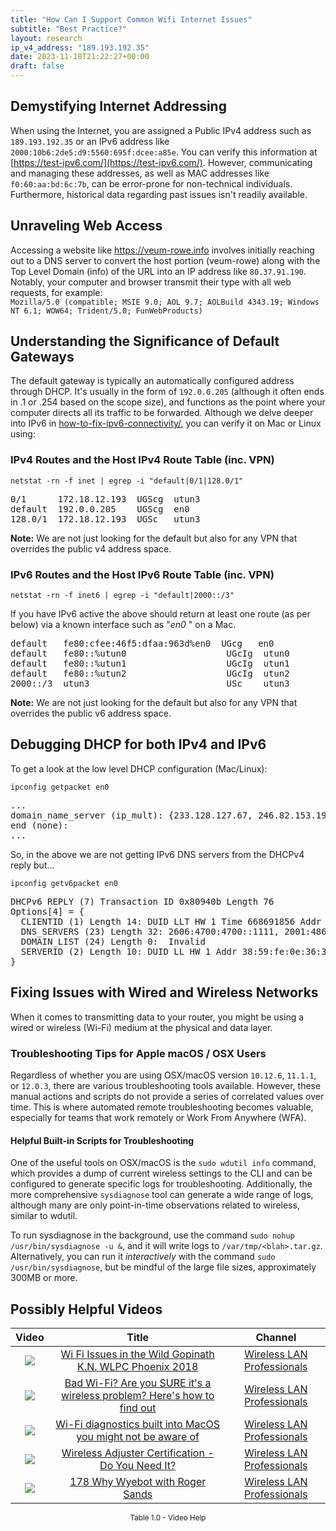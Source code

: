 ```yaml
---
title: "How Can I Support Common Wifi Internet Issues"
subtitle: "Best Practice?"
layout: research
ip_v4_address: "189.193.192.35"
date: 2023-11-18T21:22:27+00:00
draft: false
---
```


## Demystifying Internet Addressing

When using the Internet, you are assigned a Public IPv4 address such as `189.193.192.35` or an IPv6 address like `2000:10b6:2de5:d9:5560:695f:dcee:a85e`. You can verify this information at [https://test-ipv6.com/](https://test-ipv6.com/). However, communicating and managing these addresses, as well as MAC addresses like `f0:60:aa:bd:6c:7b`, can be error-prone for non-technical individuals. Furthermore, historical data regarding past issues isn't readily available.
## Unraveling Web Access
Accessing a website like https://veum-rowe.info involves initially reaching out to a DNS server to convert the host portion (veum-rowe) along with the Top Level Domain (info) of the URL into an IP address like `80.37.91.190`. Notably, your computer and browser transmit their type with all web requests, for example: <br>```Mozilla/5.0 (compatible; MSIE 9.0; AOL 9.7; AOLBuild 4343.19; Windows NT 6.1; WOW64; Trident/5.0; FunWebProducts)```
## Understanding the Significance of Default Gateways
The default gateway is typically an automatically configured address through DHCP. It's usually in the form of `192.0.0.205` (although it often ends in .1 or .254 based on the scope size), and functions as the point where your computer directs all its traffic to be forwarded. Although we delve deeper into IPv6 in [how-to-fix-ipv6-connectivity/](/blog/how-to-fix-ipv6-connectivity/), you can verify it on Mac or Linux using: <br>
### IPv4 Routes and the Host IPv4 Route Table (inc. VPN)
```netstat -rn -f inet | egrep -i "default|0/1|128.0/1"```

<pre>
0/1      172.18.12.193  UGScg  utun3
default  192.0.0.205    UGScg  en0
128.0/1  172.18.12.193  UGSc   utun3</pre>

**Note:** We are not just looking for the default but also for any VPN that overrides the public v4 address space.

### IPv6 Routes and the Host IPv6 Route Table (inc. VPN)
```netstat -rn -f inet6 | egrep -i "default|2000::/3"```

If you have IPv6 active the above should return at least one route (as per below) via a known interface such as "_en0_ " on a Mac. 

<pre>
default   fe80:cfee:46f5:dfaa:963d%en0  UGcg   en0
default   fe80::%utun0                   UGcIg  utun0
default   fe80::%utun1                   UGcIg  utun1
default   fe80::%utun2                   UGcIg  utun2
2000::/3  utun3                          USc    utun3</pre>

**Note:** We are not just looking for the default but also for any VPN that overrides the public v6 address space.
<br>

## Debugging DHCP for both IPv4 and IPv6

To get a look at the low level DHCP configuration (Mac/Linux): 

```ipconfig getpacket en0```

<pre>
...
domain_name_server (ip_mult): {233.128.127.67, 246.82.153.196}
end (none):
...</pre>

So, in the above we are not getting IPv6 DNS servers from the DHCPv4 reply but...

```ipconfig getv6packet en0```

<pre>
DHCPv6 REPLY (7) Transaction ID 0x80940b Length 76
Options[4] = {
  CLIENTID (1) Length 14: DUID LLT HW 1 Time 668691856 Addr f0:60:aa:bd:6c:7b
  DNS_SERVERS (23) Length 32: 2606:4700:4700::1111, 2001:4860:4860::8844
  DOMAIN_LIST (24) Length 0:  Invalid
  SERVERID (2) Length 10: DUID LL HW 1 Addr 38:59:fe:0e:36:38
}</pre>




## Fixing Issues with Wired and Wireless Networks
When it comes to transmitting data to your router, you might be using a wired or wireless (Wi-Fi) medium at the physical and data layer.
### Troubleshooting Tips for Apple macOS / OSX Users
Regardless of whether you are using OSX/macOS version ```10.12.6```, ```11.1.1```, or ```12.0.3```, there are various troubleshooting tools available. However, these manual actions and scripts do not provide a series of correlated values over time. This is where automated remote troubleshooting becomes valuable, especially for teams that work remotely or Work From Anywhere (WFA).
#### Helpful Built-in Scripts for Troubleshooting
One of the useful tools on OSX/macOS is the ```sudo wdutil info``` command, which provides a dump of current wireless settings to the CLI and can be configured to generate specific logs for troubleshooting. Additionally, the more comprehensive ```sysdiagnose``` tool can generate a wide range of logs, although many are only point-in-time observations related to wireless, similar to wdutil.

To run sysdiagnose in the background, use the command ```sudo nohup /usr/bin/sysdiagnose -u &```, and it will write logs to ```/var/tmp/<blah>.tar.gz```. Alternatively, you can run it *interactively* with the command ```sudo /usr/bin/sysdiagnose```, but be mindful of the large file sizes, approximately 300MB or more.
## Possibly Helpful Videos

<link href="/plugins/lity/css/lity.min.css" rel="stylesheet">
<script src="/plugins/lity/js/lity.min.js"></script>
<div class="table1-start"></div>

|Video | Title | Channel |
| :---: | :---: | :---: |
|<a href="https://www.youtube.com/watch?v=XIgyJ0f8Zl4" data-lity><img src="https://i.ytimg.com/vi/XIgyJ0f8Zl4/default.jpg" class="img-fluid"></a>|<a href="https://www.youtube.com/watch?v=XIgyJ0f8Zl4" data-lity>Wi Fi Issues in the Wild   Gopinath K.N.   WLPC Phoenix 2018</a>|<a target="_blank" href="https://www.youtube.com/channel/UCIzBSS46vcqhwmBZ7ZpY-yg" >Wireless LAN Professionals</a>|
|<a href="https://www.youtube.com/watch?v=1G4qihqHZJ0" data-lity><img src="https://i.ytimg.com/vi/1G4qihqHZJ0/default.jpg" class="img-fluid"></a>|<a href="https://www.youtube.com/watch?v=1G4qihqHZJ0" data-lity>Bad Wi-Fi? Are you SURE it&#39;s a wireless problem? Here&#39;s how to find out</a>|<a target="_blank" href="https://www.youtube.com/channel/UCIzBSS46vcqhwmBZ7ZpY-yg" >Wireless LAN Professionals</a>|
|<a href="https://www.youtube.com/watch?v=kBEcRYe9gRw" data-lity><img src="https://i.ytimg.com/vi/kBEcRYe9gRw/default.jpg" class="img-fluid"></a>|<a href="https://www.youtube.com/watch?v=kBEcRYe9gRw" data-lity>Wi-Fi diagnostics built into MacOS you might not be aware of</a>|<a target="_blank" href="https://www.youtube.com/channel/UCIzBSS46vcqhwmBZ7ZpY-yg" >Wireless LAN Professionals</a>|
|<a href="https://www.youtube.com/watch?v=PVa0C60HgyM" data-lity><img src="https://i.ytimg.com/vi/PVa0C60HgyM/default.jpg" class="img-fluid"></a>|<a href="https://www.youtube.com/watch?v=PVa0C60HgyM" data-lity>Wireless Adjuster Certification - Do You Need It?</a>|<a target="_blank" href="https://www.youtube.com/channel/UCIzBSS46vcqhwmBZ7ZpY-yg" >Wireless LAN Professionals</a>|
|<a href="https://www.youtube.com/watch?v=qmt2DSkYT_k" data-lity><img src="https://i.ytimg.com/vi/qmt2DSkYT_k/default.jpg" class="img-fluid"></a>|<a href="https://www.youtube.com/watch?v=qmt2DSkYT_k" data-lity>178   Why Wyebot with Roger Sands</a>|<a target="_blank" href="https://www.youtube.com/channel/UCIzBSS46vcqhwmBZ7ZpY-yg" >Wireless LAN Professionals</a>|

<center><small>Table 1.0 - Video Help</small></center>
 <br>
<div class="table1-end"></div>
<script type="text/javascript">
(function() {
    $('div.table1-start').nextUntil('div.table1-end', 'table').addClass('table thead-dark table-striped table-responsive rounded').attr('id', 't1');
    $('#t1').find('thead').addClass('thead-dark');
})();
</script>
